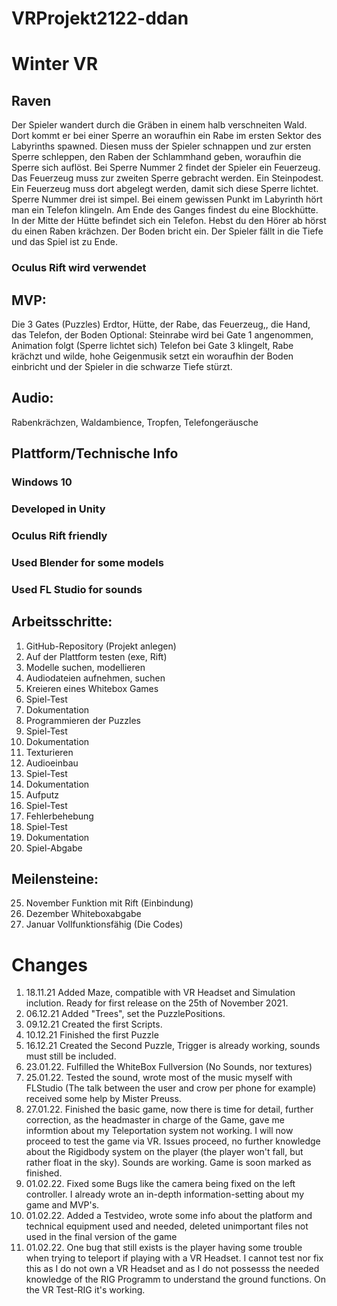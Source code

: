 # VRProjekt2122-ddan

# Winter VR

## Raven


Der Spieler wandert durch die Gräben in einem halb verschneiten Wald.
Dort kommt er bei einer Sperre an woraufhin ein Rabe im ersten Sektor des Labyrinths spawned. Diesen muss der Spieler schnappen und zur ersten Sperre schleppen, den Raben der Schlammhand geben, woraufhin die Sperre sich auflöst.
Bei Sperre Nummer 2 findet der Spieler ein Feuerzeug. Das Feuerzeug muss zur zweiten Sperre gebracht werden. Ein Steinpodest. Ein Feuerzeug muss dort abgelegt werden, damit sich diese Sperre lichtet.
Sperre Nummer drei ist simpel. Bei einem gewissen Punkt im Labyrinth hört man ein Telefon klingeln. Am Ende des Ganges findest du eine Blockhütte. In der Mitte der Hütte befindet sich ein Telefon. Hebst du den Hörer ab hörst du einen Raben krächzen.
Der Boden bricht ein. Der Spieler fällt in die Tiefe und das Spiel ist zu Ende.


### Oculus Rift wird verwendet

## MVP: 
Die 3 Gates (Puzzles) Erdtor, Hütte, der Rabe, das Feuerzeug,, die Hand, das Telefon, der Boden
Optional: Steinrabe wird bei Gate 1 angenommen, Animation folgt (Sperre lichtet sich)
Telefon bei Gate 3 klingelt, Rabe krächzt und wilde, hohe Geigenmusik setzt ein woraufhin der Boden einbricht und der Spieler in die schwarze Tiefe stürzt.

## Audio: 
Rabenkrächzen, Waldambience, Tropfen, Telefongeräusche

## Plattform/Technische Info

### Windows 10
### Developed in Unity
### Oculus Rift friendly
### Used Blender for some models
### Used FL Studio for sounds


## Arbeitsschritte:
1.	GitHub-Repository (Projekt anlegen)
2.	Auf der Plattform testen (exe, Rift)
3.	Modelle suchen, modellieren
4.	Audiodateien aufnehmen, suchen
5.	Kreieren eines Whitebox Games
6.	Spiel-Test
7.	Dokumentation
8.	Programmieren der Puzzles
9.	Spiel-Test
10.	Dokumentation
11.	Texturieren
12.	Audioeinbau
13.	Spiel-Test
14.	Dokumentation
15.	Aufputz
16.	Spiel-Test
17.	Fehlerbehebung
18.	Spiel-Test
19.	Dokumentation
20.	Spiel-Abgabe

## Meilensteine:
25. November Funktion mit Rift (Einbindung)
23. Dezember Whiteboxabgabe
20. Januar Vollfunktionsfähig (Die Codes)

# Changes
1. 18.11.21 Added Maze, compatible with VR Headset and Simulation inclution. Ready for first release on the 25th of November 2021.
2. 06.12.21 Added "Trees", set the PuzzlePositions.
3. 09.12.21 Created the first Scripts.
4. 10.12.21 Finished the first Puzzle
5. 16.12.21 Created the Second Puzzle, Trigger is already working, sounds must still be included.
6. 23.01.22. Fulfilled the WhiteBox Fullversion (No Sounds, nor textures)
7. 25.01.22. Tested the sound, wrote most of the music myself with FLStudio (The talk between the user and crow per phone for example) received some help by Mister Preuss.
8. 27.01.22. Finished the basic game, now there is time for detail, further correction, as the headmaster in charge of the Game, gave me informtion about my Teleportation system not working. I will now proceed to test the game via VR. Issues proceed, no further knowledge about the Rigidbody system on the player (the player won't fall, but rather float in the sky). Sounds are working. Game is soon marked as finished.
9. 01.02.22. Fixed some Bugs like the camera being fixed on the left controller. I already wrote an in-depth information-setting about my game and MVP's.
10. 01.02.22. Added a Testvideo, wrote some info about the platform and technical equipment used and needed, deleted unimportant files not used in the final version of the game
11. 01.02.22. One bug that still exists is the player having some trouble when trying to teleport if playing with a VR Headset. I cannot test nor fix this as I do not own a VR Headset and as I do not possesss the needed knowledge of the RIG Programm to understand the ground functions. On the VR Test-RIG it's working.
